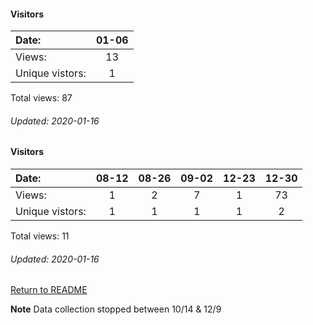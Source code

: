 #### Visitors
Date:   | 01-06
|:---   |:---: 
Views:  |  13
Unique  vistors:  |  1

Total views: 87
###### Updated: 2020-01-16


#### Visitors
Date:   | 08-12 | 08-26 | 09-02 | 12-23 | 12-30
|:---   |:---:   |:---:  |:---:  |:---:  |:---:
Views:  |  1    |   2   |  7    |     1 |   73  
Unique  vistors:  |  1   |  1  |  1  |  1 |  2

Total views: 11
###### Updated: 2020-01-16

[Return to README](https://github.com/BradleyA/dmonitor#traffic)

**Note**  Data collection stopped between 10/14 & 12/9
